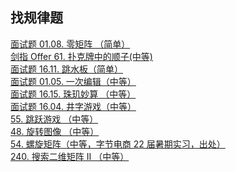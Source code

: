 ## 找规律题
[面试题 01.08. 零矩阵 （简单）](https://leetcode-cn.com/problems/zero-matrix-lcci/)<br>
[剑指 Offer 61. 扑克牌中的顺子(中等)](https://leetcode-cn.com/problems/bu-ke-pai-zhong-de-shun-zi-lcof/)<br>
[面试题 16.11. 跳水板（简单）](https://leetcode-cn.com/problems/diving-board-lcci/)<br>
[面试题 01.05. 一次编辑（中等）](https://leetcode-cn.com/problems/one-away-lcci/)<br>
[面试题 16.15. 珠玑妙算 （中等）](https://leetcode-cn.com/problems/master-mind-lcci/)<br>
[面试题 16.04. 井字游戏（中等）](https://leetcode-cn.com/problems/tic-tac-toe-lcci/)<br>
[55. 跳跃游戏 （中等）](https://leetcode-cn.com/problems/jump-game/)<br>
[48. 旋转图像 （中等）](https://leetcode-cn.com/problems/rotate-image/)<br>
[54. 螺旋矩阵（中等，字节电商 22 届暑期实习，出处）](https://leetcode-cn.com/problems/spiral-matrix/)<br>
[240. 搜索二维矩阵 II （中等）](https://leetcode-cn.com/problems/search-a-2d-matrix-ii/)<br>

